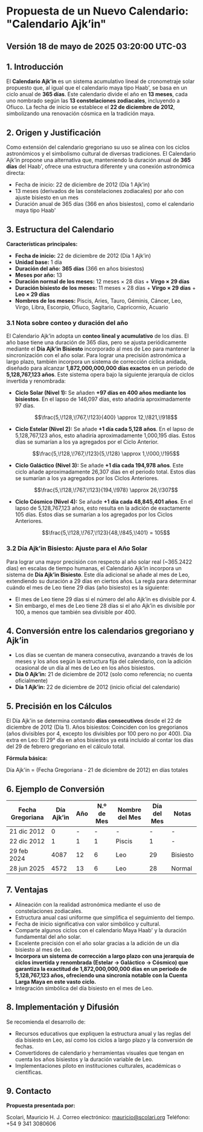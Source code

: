 # Propuesta de un Nuevo Calendario: "Calendario Ajk’in"
## Versión 18 de mayo de 2025 03:20:00 UTC-03

## 1. Introducción

El **Calendario Ajk’in** es un sistema acumulativo lineal de cronometraje solar propuesto que, al igual que el calendario maya tipo Haab', se basa en un ciclo anual de **365 días**. Este calendario divide el año en **13 meses**, cada uno nombrado según las **13 constelaciones zodiacales**, incluyendo a Ofiuco. La fecha de inicio se establece el **22 de diciembre de 2012**, simbolizando una renovación cósmica en la tradición maya.

## 2. Origen y Justificación

Como extensión del calendario gregoriano su uso se alinea con los ciclos astronómicos y el simbolismo cultural de diversas tradiciones. El Calendario Ajk’in propone una alternativa que, manteniendo la duración anual de **365 días** del Haab', ofrece una estructura diferente y una conexión astronómica directa:

* Fecha de inicio: 22 de diciembre de 2012 (Día 1 Ajk’in)
* 13 meses (derivados de las constelaciones zodiacales) por año con ajuste bisiesto en un mes
* Duración anual de 365 días (366 en años bisiestos), como el calendario maya tipo Haab'

## 3. Estructura del Calendario

**Características principales:**

* **Fecha de inicio:** 22 de diciembre de 2012 (Día 1 Ajk’in)
* **Unidad base:** 1 día
* **Duración del año:** **365 días** (366 en años bisiestos)
* **Meses por año:** 13
* **Duración normal de los meses:** 12 meses × 28 días + **Virgo × 29 días**
* **Duración bisiesto de los meses:** 11 meses × 28 días + **Virgo × 29 días** + **Leo × 29 días**
* **Nombres de los meses:** Piscis, Aries, Tauro, Géminis, Cáncer, Leo, Virgo, Libra, Escorpio, Ofiuco, Sagitario, Capricornio, Acuario

### 3.1 Nota sobre conteo y duración del año

El Calendario Ajk’in adopta un **conteo lineal y acumulativo** de los días. El año base tiene una duración de 365 días, pero se ajusta periódicamente mediante el **Día Ajk’in Bisiesto** incorporado al mes de Leo para mantener la sincronización con el año solar. Para lograr una precisión astronómica a largo plazo, también incorpora un sistema de corrección cíclica anidada, diseñado para alcanzar **1,872,000,000,000 días exactos** en un periodo de **5,128,767,123 años**. Este sistema opera bajo la siguiente jerarquía de ciclos invertida y renombrada:

* **Ciclo Solar (Nivel 1):** Se añaden **+97 días en 400 años mediante los bisiestos**. En el lapso de 146,097 días, esto añadiría aproximadamente 97 días.

	$$\frac{5,\!128,\!767,\!123}{400} \approx 12,\!821,\!918$$
	
* **Ciclo Estelar (Nivel 2):** Se añade **+1 día cada 5,128 años**. En el lapso de 5,128,767,123 años, esto añadiría aproximadamente 1,000,195 días. Estos días se sumarían a los ya agregados por el Ciclo Anterior.

    $$\frac{5,\!128,\!767,\!123}{5,\!128} \approx 1,\!000,\!195$$

* **Ciclo Galáctico (Nivel 3):** Se añade **+1 día cada 194,978 años**. Este ciclo añade aproximadamente 26,307 días en el periodo total. Estos días se sumarían a los ya agregados por los Ciclos Anteriores.

    $$\frac{5,\!128,\!767,\!123}{194,\!978} \approx 26,\!307$$

* **Ciclo Cósmico (Nivel 4):** Se añade **+1 día cada 48,845,401 años**. En el lapso de 5,128,767,123 años, esto resulta en la adición de exactamente 105 días. Estos días se sumarían a los agregados por los Ciclos Anteriores.

    $$\frac{5,\!128,\!767,\!123}{48,\!845,\!401} = 105$$

### 3.2 Día Ajk’in Bisiesto: Ajuste para el Año Solar

Para lograr una mayor precisión con respecto al año solar real (~365.2422 días) en escalas de tiempo humanas, el Calendario Ajk’in incorpora un sistema de **Día Ajk’in Bisiesto**. Este día adicional se añade al mes de Leo, extendiendo su duración a 29 días en ciertos años. La regla para determinar cuándo el mes de Leo tiene 29 días (año bisiesto) es la siguiente:

* El mes de Leo tiene 29 días si el número del año Ajk’in es divisible por 4.
* Sin embargo, el mes de Leo tiene 28 días si el año Ajk’in es divisible por 100, a menos que también sea divisible por 400.

## 4. Conversión entre los calendarios gregoriano y Ajk’in

* Los días se cuentan de manera consecutiva, avanzando a través de los meses y los años según la estructura fija del calendario, con la adición ocasional de un día al mes de Leo en los años bisiestos.
* **Día 0 Ajk’in:** 21 de diciembre de 2012 (solo como referencia; no cuenta oficialmente)
* **Día 1 Ajk’in:** 22 de diciembre de 2012 (inicio oficial del calendario)

## 5. Precisión en los Cálculos

El Día Ajk'in se determina contando **días consecutivos** desde el 22 de diciembre de 2012 (Día 1).
Años bisiestos: Coinciden con los gregorianos (años divisibles por 4, excepto los divisibles por 100 pero no por 400).
Día extra en Leo: El 29° día en años bisiestos ya está incluido al contar los días del 29 de febrero gregoriano en el cálculo total.

**Fórmula básica:**

Día Ajk'in = (Fecha Gregoriana - 21 de diciembre de 2012) en días totales

## 6. Ejemplo de Conversión

| Fecha Gregoriana | Día Ajk’in | Año | N.º de Mes | Nombre del Mes | Día del Mes | Notas        |
| ---------------- | ---------- | --- | ---------- | -------------- | ----------- | ------------ |
| 21 dic 2012      | 0          | -   | -          | -              | -           | -            |
| 22 dic 2012      | 1          | 1   | 1          | Piscis         | 1           | -            |
| 29 feb 2024      | 4087       | 12  | 6          | Leo            | 29          | Bisiesto     |
| 28 jun 2025      | 4572       | 13  | 6          | Leo            | 28          | Normal       |

## 7. Ventajas

* Alineación con la realidad astronómica mediante el uso de constelaciones zodiacales.
* Estructura anual casi uniforme que simplifica el seguimiento del tiempo.
* Fecha de inicio significativa con valor simbólico y cultural.
* Comparte algunos ciclos con el calendario Maya Haab' y la duración fundamental del año solar.
* Excelente precisión con el año solar gracias a la adición de un día bisiesto al mes de Leo.
* **Incorpora un sistema de corrección a largo plazo con una jerarquía de ciclos invertida y renombrada (Estelar -> Galáctico -> Cósmico) que garantiza la exactitud de 1,872,000,000,000 días en un periodo de 5,128,767,123 años, ofreciendo una sincronía notable con la Cuenta Larga Maya en este vasto ciclo.**
* Integración simbólica del día bisiesto en el mes de Leo.

## 8. Implementación y Difusión

Se recomienda el desarrollo de:

* Recursos educativos que expliquen la estructura anual y las reglas del día bisiesto en Leo, así como los ciclos a largo plazo y la conversión de fechas.
* Convertidores de calendario y herramientas visuales que tengan en cuenta los años bisiestos y la duración variable de Leo.
* Implementaciones piloto en instituciones culturales, académicas o científicas.

## 9. Contacto

**Propuesta presentada por:**

Scolari, Mauricio H. J.
Correo electrónico: [mauricio@scolari.org](mailto:mauricio@scolari.org)
Teléfono: +54 9 341 3080606
